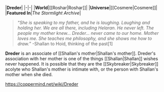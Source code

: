 |**Dreder**|
|-|-|
|**World**|[[Roshar\|Roshar]]|
|**Universe**|[[Cosmere\|Cosmere]]|
|**Featured In**|*The Stormlight Archive*|

>“*She is speaking to my father, and he is laughing. Laughing and holding her. We are all there, including Helaran. He never left. The people my mother knew... Dreder... never came to our home. Mother loves me. She teaches me philosophy, and she shows me how to draw.*”
\-Shallan to Hoid, thinking of the past[1]


**Dreder** is an associate of [[Shallan's mother\|Shallan's mother]].
Dreder's association with her mother is one of the things [[Shallan\|Shallan]] wishes never happened. It is possible that they are the [[Skybreaker\|Skybreaker]] acolyte who Shallan's mother is intimate with, or the person with Shallan's mother when she died.



https://coppermind.net/wiki/Dreder